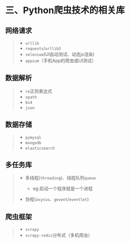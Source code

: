 # 三、Python爬虫技术的相关库

## 网络请求

> * `urllib`
> * `requests`/`urllib3`
> * `selenium`(UI自动测试、动态js渲染)
> * `appium`（手机App的爬虫或UI测试）

## 数据解析

> * `re`正则表达式
> * `xpath`
> * `bs4`
> * `json`

## 数据存储

> * `pymysql`
> * `mongodb`
> * `elasticsearch`

## 多任务库

> * 多线程(`threading`)、线程队列`queue`
>
>   * eg:启动一个程序就是一个进程
> * 协程(`asynio`、`gevent`/`eventlet`)

## 爬虫框架

> * `scrapy`
> * `scrapy-redis`分布式（多机爬虫）